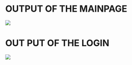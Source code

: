 <h1>OUTPUT OF THE MAINPAGE</h1>

<img src="https://i.ibb.co/fd6W2b2/image.png">


<h1> OUT PUT OF THE LOGIN </h1>



<img src="https://i.ibb.co/m0QQryF/screencapture-file-C-Users-deepa-One-Drive-Desktop-ecommerce360-login-html-2022-02-05-14-12-44.png" >
  

